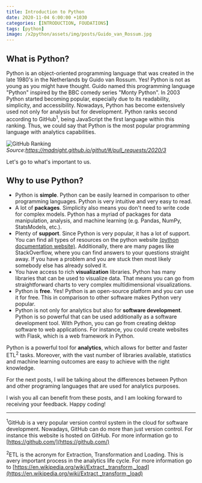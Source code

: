 ```yaml
---
title: Introduction to Python
date: 2020-11-04 6:00:00 +1030
categories: [INTRODUCTION, FOUDATIONS]
tags: [python]
image: /x2python/assets/img/posts/Guido_van_Rossum.jpg
---
```


## What is Python?

Python is an object-oriented programming language that was created in the late 1980's in the Netherlands by Guido van Rossum. Yes! Python is not as young as you might have thought. Guido named this programming language "Python" inspired by the BBC comedy series "Monty Python". In 2003 Python started becoming popular, especially due to its readability, simplicity, and accessibility. Nowadays, Python has become extensively used not only for analysis but for development. Python ranks second according to GitHub<sup>1</sup>, being JavaScript the first language within this ranking. Thus, we could say that Python is the most popular programming language with analytics capabilities.

![GitHub Ranking](/x2python/assets/img/posts/programming_languages_ranking_github.jpg)
*Source:https://madnight.github.io/githut/#/pull_requests/2020/3*

Let's go to what's important to us. 

## Why to use Python?

- Python is **simple**. Python can be easily learned in comparison to other programming languages. Python is very intuitive and very easy to read.
- A lot of **packages**. Simplicity also means you don't need to write code for complex models. Python has a myriad of packages for data manipulation, analysis, and machine learning (e.g. Pandas, NumPy, StatsModels, etc.).
- Plenty of **support**. Since Python is very popular, it has a lot of support. You can find all types of resources on the python website [(python documentation website)](https://docs.python.org/3/). Additionally, there are many pages like StackOverflow, where you can find answers to your questions straight away. If you have a problem and you are stuck then most likely somebody else has already solved it.
- You have access to rich **visualization** libraries. Python has many libraries that can be used to visualize data. That means you can go from straightforward charts to very complex multidimensional visualizations.
- Python is **free**. Yes! Python is an open-source platform and you can use it for free. This in comparison to other software makes Python very popular.
- Python is not only for analytics but also for **software development**. Python is so powerful that can be used additionally as a software development tool. With Python, you can go from creating dektop software to web applications. For instance, you could create websites with Flask, which is a web framework in Python. 

Python is a powerful tool for **analytics**, which allows for better and faster ETL<sup>2</sup> tasks. Moreover, with the vast number of libraries available, statistics and machine learning outcomes are easy to achieve with the right knowledge. 

For the next posts, I will be talking about the differences between Python and other programing languages that are used for analytics purposes.

I wish you all can benefit from these posts, and I am looking forward to receiving your feedback. Happy coding!

---

<sup>1</sup>GitHub is a very popular version control system in the cloud for software development. Nowadays, GitHub can do more than just version control. For instance this website is hosted on GitHub. For more information go to [https://github.com/](https://github.com/)

<sup>2</sup>ETL is the acronym for Extraction, Transformation and Loading. This is avery important process in the analytics life cycle. For more information go to [https://en.wikipedia.org/wiki/Extract,_transform,_load](https://en.wikipedia.org/wiki/Extract,_transform,_load)